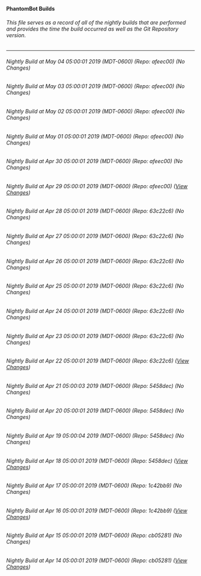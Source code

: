 **PhantomBot Builds**

###### This file serves as a record of all of the nightly builds that are performed and provides the time the build occurred as well as the Git Repository version.
-------------------------------------------------------------------------------------------------------------
###### Nightly Build at May 04 05:00:01 2019 (MDT-0600) (Repo: afeec00) (No Changes)
###### Nightly Build at May 03 05:00:01 2019 (MDT-0600) (Repo: afeec00) (No Changes)
###### Nightly Build at May 02 05:00:01 2019 (MDT-0600) (Repo: afeec00) (No Changes)
###### Nightly Build at May 01 05:00:01 2019 (MDT-0600) (Repo: afeec00) (No Changes)
###### Nightly Build at Apr 30 05:00:01 2019 (MDT-0600) (Repo: afeec00) (No Changes)
###### Nightly Build at Apr 29 05:00:01 2019 (MDT-0600) (Repo: afeec00) ([View Changes](https://github.com/PhantomBot/PhantomBot/compare/63c22c6...afeec00))
###### Nightly Build at Apr 28 05:00:01 2019 (MDT-0600) (Repo: 63c22c6) (No Changes)
###### Nightly Build at Apr 27 05:00:01 2019 (MDT-0600) (Repo: 63c22c6) (No Changes)
###### Nightly Build at Apr 26 05:00:01 2019 (MDT-0600) (Repo: 63c22c6) (No Changes)
###### Nightly Build at Apr 25 05:00:01 2019 (MDT-0600) (Repo: 63c22c6) (No Changes)
###### Nightly Build at Apr 24 05:00:01 2019 (MDT-0600) (Repo: 63c22c6) (No Changes)
###### Nightly Build at Apr 23 05:00:01 2019 (MDT-0600) (Repo: 63c22c6) (No Changes)
###### Nightly Build at Apr 22 05:00:01 2019 (MDT-0600) (Repo: 63c22c6) ([View Changes](https://github.com/PhantomBot/PhantomBot/compare/5458dec...63c22c6))
###### Nightly Build at Apr 21 05:00:03 2019 (MDT-0600) (Repo: 5458dec) (No Changes)
###### Nightly Build at Apr 20 05:00:01 2019 (MDT-0600) (Repo: 5458dec) (No Changes)
###### Nightly Build at Apr 19 05:00:04 2019 (MDT-0600) (Repo: 5458dec) (No Changes)
###### Nightly Build at Apr 18 05:00:01 2019 (MDT-0600) (Repo: 5458dec) ([View Changes](https://github.com/PhantomBot/PhantomBot/compare/1c42bb9...5458dec))
###### Nightly Build at Apr 17 05:00:01 2019 (MDT-0600) (Repo: 1c42bb9) (No Changes)
###### Nightly Build at Apr 16 05:00:01 2019 (MDT-0600) (Repo: 1c42bb9) ([View Changes](https://github.com/PhantomBot/PhantomBot/compare/cb05281...1c42bb9))
###### Nightly Build at Apr 15 05:00:01 2019 (MDT-0600) (Repo: cb05281) (No Changes)
###### Nightly Build at Apr 14 05:00:01 2019 (MDT-0600) (Repo: cb05281) ([View Changes](https://github.com/PhantomBot/PhantomBot/compare/8a4ecb3...cb05281))
